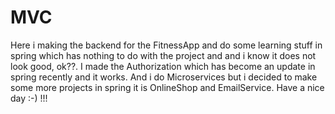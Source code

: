 # MVC
Here i making the backend for the FitnessApp and do some learning stuff in spring which has nothing to do with the project and 
and i know it does not look good, ok??. I made the Authorization which has become an update in spring recently and it works.
And i do Microservices but i decided to make some more projects in spring it is OnlineShop and EmailService. Have a nice day :-) !!!
